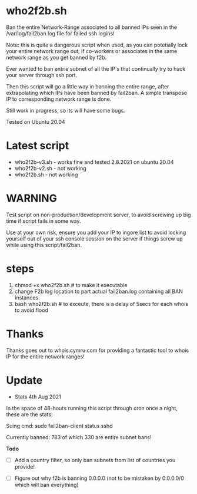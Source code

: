 # who2f2b.sh

Ban the entire Network-Range associated to all banned IPs seen in the /var/log/fail2ban.log file for failed ssh logins!

Note: this is quite a dangerous script when used, as you can potetially lock your entire network range out, if co-workers or associates in the same network range as you get banned by f2b.

Ever wanted to ban entrie subnet of all the IP's that continually try to hack your server through ssh port.

Then this script will go a little way in banning the entire range, after extrapolating which IPs have been banned by fail2ban.  A simple transpose IP to corresponding network range is done.

Still work in progress, so its will have some bugs.

Tested on Ubuntu 20.04

# Latest script
 - who2f2b-v3.sh - works fine and tested 2.8.2021 on ubuntu 20.04
 - who2f2b-v2.sh - not working
 - who2f2b.sh - not working
 
# WARNING

Test script on non-production/development server, to avoid screwing up big time if script fails in some way.

Use at your own risk, ensure you add your IP to ingore list to avoid locking yourself out of your ssh console session on the server if things screw up while using this script/fail2ban.

# steps

1. chmod +x who2f2b.sh # to make it executable
2. change F2b log location to part actual fail2ban.log containing all BAN instances.
3. bash who2f2b.sh # to exceute, there is a delay of 5secs for each whois to avoid flood

# Thanks

Thanks goes out to whois.cymru.com for providing a fantastic tool to whois IP for the entire network ranges!

# Update

- Stats 4th Aug 2021

In the space of 48-hours running this script through cron once a night, these are the stats:

Suing cmd: sudo fail2ban-client status sshd

Currently banned:	783 of which 330 are entire subnet bans!


**Todo**
- [ ] Add a country filter, so only ban subnets from list of countries you provide!
- [ ] Figure out why f2b is banning 0.0.0.0 (not to be mistaken by 0.0.0.0/0 which will ban everything)

